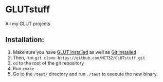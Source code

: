 # GLUTstuff
All my GLUT projects

## Installation:
1. Make sure you have [GLUT installed](http://freeglut.sourceforge.net/)
as well as [Git installed](https://git-scm.com/)
2. Then, run `git clone https://github.com/MCT32/GLUTstuff.git`
3. `cd` to the root of the git repository
4. Run `cmake .`
5. Go to the `/test/` directory and run `./test` to execute the new binary.
